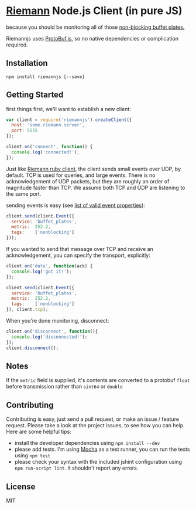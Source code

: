 # [Riemann](https://aphyr.github.io/riemann/) Node.js Client (in pure JS)

because you should be monitoring all of those [non-blocking buffet plates.](http://www.infinitelooper.com/?v=-sfZqL4Plxc&p=n#/242;267)

Riemannjs uses [ProtoBuf.js](https://github.com/dcodeIO/ProtoBuf.js), so no native dependencies or complication required.

## Installation

```
npm install riemannjs [--save]
```

## Getting Started

first things first, we'll want to establish a new client:

```js
var client = require('riemannjs').createClient({
  host: 'some.riemann.server',
  port: 5555
});

client.on('connect', function() {
  console.log('connected!');
});
```

Just like [Riemann ruby client](https://github.com/aphyr/riemann-ruby-client), the client sends small events over UDP, by default. TCP is used for queries, and large events. There is no acknowledgement of UDP packets, but they are roughly an order of magnitude faster than TCP. We assume both TCP and UDP are listening to the same port.

sending events is easy (see [list of valid event properties](https://aphyr.github.io/riemann/concepts.html)):

```js
client.send(client.Event({
  service: 'buffet_plates',
  metric:  252.2,
  tags:    ['nonblocking']
}));
```

If you wanted to send that message over TCP and receive an acknowledgement, you can specify the transport, explicitly:

```js
client.on('data', function(ack) {
  console.log('got it!');
});

client.send(client.Event({
  service: 'buffet_plates',
  metric:  252.2,
  tags:    ['nonblocking']
}), client.tcp);
```

When you're done monitoring, disconnect:

```js
client.on('disconnect', function(){
  console.log('disconnected!');
});
client.disconnect();
```

## Notes

If the `metric` field is supplied, it's contents are converted to a protobuf `float` before transmission rather than `sint64` or `double`

## Contributing

Contributing is easy, just send a pull request, or make an issue / feature request. Please take a look at the project issues, to see how you can help. Here are some helpful tips:

- install the developer dependencies using `npm install --dev`
- please add tests. I'm using [Mocha](https://visionmedia.github.io/mocha/) as a test runner, you can run the tests using `npm test`
- please check your syntax with the included jshint configuration using `npm run-script lint`. It shouldn't report any errors.

## License

MIT

